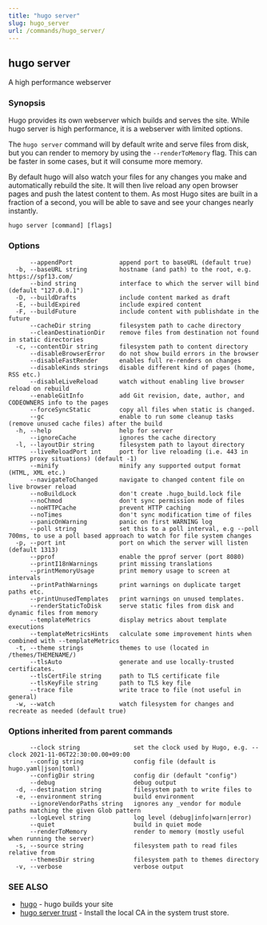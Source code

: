 ```yaml
---
title: "hugo server"
slug: hugo_server
url: /commands/hugo_server/
---
```

## hugo server

A high performance webserver

### Synopsis

Hugo provides its own webserver which builds and serves the site.
While hugo server is high performance, it is a webserver with limited options.

The `hugo server` command will by default write and serve files from disk, but
you can render to memory by using the `--renderToMemory` flag. This can be
faster in some cases, but it will consume more memory.

By default hugo will also watch your files for any changes you make and
automatically rebuild the site. It will then live reload any open browser pages
and push the latest content to them. As most Hugo sites are built in a fraction
of a second, you will be able to save and see your changes nearly instantly.

```
hugo server [command] [flags]
```

### Options

```
      --appendPort             append port to baseURL (default true)
  -b, --baseURL string         hostname (and path) to the root, e.g. https://spf13.com/
      --bind string            interface to which the server will bind (default "127.0.0.1")
  -D, --buildDrafts            include content marked as draft
  -E, --buildExpired           include expired content
  -F, --buildFuture            include content with publishdate in the future
      --cacheDir string        filesystem path to cache directory
      --cleanDestinationDir    remove files from destination not found in static directories
  -c, --contentDir string      filesystem path to content directory
      --disableBrowserError    do not show build errors in the browser
      --disableFastRender      enables full re-renders on changes
      --disableKinds strings   disable different kind of pages (home, RSS etc.)
      --disableLiveReload      watch without enabling live browser reload on rebuild
      --enableGitInfo          add Git revision, date, author, and CODEOWNERS info to the pages
      --forceSyncStatic        copy all files when static is changed.
      --gc                     enable to run some cleanup tasks (remove unused cache files) after the build
  -h, --help                   help for server
      --ignoreCache            ignores the cache directory
  -l, --layoutDir string       filesystem path to layout directory
      --liveReloadPort int     port for live reloading (i.e. 443 in HTTPS proxy situations) (default -1)
      --minify                 minify any supported output format (HTML, XML etc.)
      --navigateToChanged      navigate to changed content file on live browser reload
      --noBuildLock            don't create .hugo_build.lock file
      --noChmod                don't sync permission mode of files
      --noHTTPCache            prevent HTTP caching
      --noTimes                don't sync modification time of files
      --panicOnWarning         panic on first WARNING log
      --poll string            set this to a poll interval, e.g --poll 700ms, to use a poll based approach to watch for file system changes
  -p, --port int               port on which the server will listen (default 1313)
      --pprof                  enable the pprof server (port 8080)
      --printI18nWarnings      print missing translations
      --printMemoryUsage       print memory usage to screen at intervals
      --printPathWarnings      print warnings on duplicate target paths etc.
      --printUnusedTemplates   print warnings on unused templates.
      --renderStaticToDisk     serve static files from disk and dynamic files from memory
      --templateMetrics        display metrics about template executions
      --templateMetricsHints   calculate some improvement hints when combined with --templateMetrics
  -t, --theme strings          themes to use (located in /themes/THEMENAME/)
      --tlsAuto                generate and use locally-trusted certificates.
      --tlsCertFile string     path to TLS certificate file
      --tlsKeyFile string      path to TLS key file
      --trace file             write trace to file (not useful in general)
  -w, --watch                  watch filesystem for changes and recreate as needed (default true)
```

### Options inherited from parent commands

```
      --clock string               set the clock used by Hugo, e.g. --clock 2021-11-06T22:30:00.00+09:00
      --config string              config file (default is hugo.yaml|json|toml)
      --configDir string           config dir (default "config")
      --debug                      debug output
  -d, --destination string         filesystem path to write files to
  -e, --environment string         build environment
      --ignoreVendorPaths string   ignores any _vendor for module paths matching the given Glob pattern
      --logLevel string            log level (debug|info|warn|error)
      --quiet                      build in quiet mode
      --renderToMemory             render to memory (mostly useful when running the server)
  -s, --source string              filesystem path to read files relative from
      --themesDir string           filesystem path to themes directory
  -v, --verbose                    verbose output
```

### SEE ALSO

* [hugo](/commands/hugo/)	 - hugo builds your site
* [hugo server trust](/commands/hugo_server_trust/)	 - Install the local CA in the system trust store.

